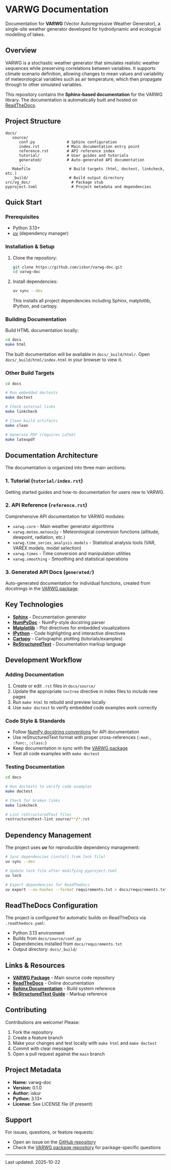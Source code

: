 # VARWG Documentation

Documentation for **VARWG** (Vector Autoregressive Weather Generator), a single-site weather generator developed for hydrodynamic and ecological modelling of lakes.

## Overview

VARWG is a stochastic weather generator that simulates realistic weather sequences while preserving correlations between variables. It supports climate scenario definition, allowing changes to mean values and variability of meteorological variables such as air temperature, which then propagate through to other simulated variables.

This repository contains the **Sphinx-based documentation** for the VARWG library. The documentation is automatically built and hosted on [ReadTheDocs](https://vg-doc.readthedocs.io).

## Project Structure

```
docs/
   source/
      conf.py              # Sphinx configuration
      index.rst            # Main documentation entry point
      reference.rst        # API reference index
      tutorial/            # User guides and tutorials
      generated/           # Auto-generated API documentation
      ...
   Makefile                 # Build targets (html, doctest, linkcheck, etc.)
   _build/                  # Build output directory
src/vg_doc/                  # Package stub
pyproject.toml               # Project metadata and dependencies
```

## Quick Start

### Prerequisites

- Python 3.13+
- [uv](https://docs.astral.sh/uv/) (dependency manager)

### Installation & Setup

1. Clone the repository:
   ```bash
   git clone https://github.com/iskur/varwg-doc.git
   cd varwg-doc
   ```

2. Install dependencies:
   ```bash
   uv sync --dev
   ```

   This installs all project dependencies including Sphinx, matplotlib, IPython, and cartopy.

### Building Documentation

Build HTML documentation locally:

```bash
cd docs
make html
```

The built documentation will be available in `docs/_build/html/`. Open `docs/_build/html/index.html` in your browser to view it.

### Other Build Targets

```bash
cd docs

# Run embedded doctests
make doctest

# Check external links
make linkcheck

# Clean build artifacts
make clean

# Generate PDF (requires LaTeX)
make latexpdf
```

## Documentation Architecture

The documentation is organized into three main sections:

### 1. **Tutorial** (`tutorial/index.rst`)
Getting started guides and how-to documentation for users new to VARWG.

### 2. **API Reference** (`reference.rst`)
Comprehensive API documentation for VARWG modules:
- `varwg.core` - Main weather generator algorithms
- `varwg.meteo.meteox2y` - Meteorological conversion functions (altitude, dewpoint, radiation, etc.)
- `varwg.time_series_analysis.models` - Statistical analysis tools (VAR, VAREX models, model selection)
- `varwg.times` - Time conversion and manipulation utilities
- `varwg.smoothing` - Smoothing and statistical operations

### 3. **Generated API Docs** (`generated/`)
Auto-generated documentation for individual functions, created from docstrings in the [VARWG package](https://github.com/iskur/varwg).

## Key Technologies

- **[Sphinx](https://www.sphinx-doc.org/)** - Documentation generator
- **[NumPyDoc](https://numpydoc.readthedocs.io/)** - NumPy-style docstring parser
- **[Matplotlib](https://matplotlib.org/)** - Plot directives for embedded visualizations
- **[IPython](https://ipython.org/)** - Code highlighting and interactive directives
- **[Cartopy](https://scitools.org.uk/cartopy/)** - Cartographic plotting (tutorials/examples)
- **[ReStructuredText](https://docutils.sourceforge.io/rst.html)** - Documentation markup language

## Development Workflow

### Adding Documentation

1. Create or edit `.rst` files in `docs/source/`
2. Update the appropriate `toctree` directive in index files to include new pages
3. Run `make html` to rebuild and preview locally
4. Use `make doctest` to verify embedded code examples work correctly

### Code Style & Standards

- Follow [NumPy docstring conventions](https://numpydoc.readthedocs.io/en/latest/format.html) for API documentation
- Use reStructuredText format with proper cross-references (`:mod:`, `:func:`, `:class:`)
- Keep documentation in sync with the [VARWG package](https://github.com/iskur/varwg)
- Test all code examples with `make doctest`

### Testing Documentation

```bash
cd docs

# Run doctests to verify code examples
make doctest

# Check for broken links
make linkcheck

# Lint reStructuredText files
restructuredtext-lint source/**/*.rst
```

## Dependency Management

The project uses **uv** for reproducible dependency management:

```bash
# Sync dependencies (install from lock file)
uv sync --dev

# Update lock file after modifying pyproject.toml
uv lock

# Export dependencies for ReadTheDocs
uv export --no-hashes --format requirements.txt > docs/requirements.txt
```

## ReadTheDocs Configuration

The project is configured for automatic builds on ReadTheDocs via `.readthedocs.yaml`:

- Python 3.13 environment
- Builds from `docs/source/conf.py`
- Dependencies installed from `docs/requirements.txt`
- Output directory: `docs/_build/`

## Links & Resources

- **[VARWG Package](https://github.com/iskur/varwg)** - Main source code repository
- **[ReadTheDocs](https://varwg-doc.readthedocs.io)** - Online documentation
- **[Sphinx Documentation](https://www.sphinx-doc.org/)** - Build system reference
- **[ReStructuredText Guide](https://docutils.sourceforge.io/rst.html)** - Markup reference

## Contributing

Contributions are welcome! Please:

1. Fork the repository
2. Create a feature branch
3. Make your changes and test locally with `make html` and `make doctest`
4. Commit with clear messages
5. Open a pull request against the `main` branch

## Project Metadata

- **Name:** varwg-doc
- **Version:** 0.1.0
- **Author:** iskur
- **Python:** 3.13+
- **License:** See LICENSE file (if present)

## Support

For issues, questions, or feature requests:
- Open an issue on the [GitHub repository](https://github.com/iskur/varwg-doc)
- Check the [VARWG package repository](https://github.com/iskur/varwg) for package-specific questions

---

Last updated: 2025-10-22

